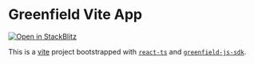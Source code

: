 # Greenfield Vite App

[![Open in StackBlitz](https://developer.stackblitz.com/img/open_in_stackblitz.svg)](https://stackblitz.com/github/rrr523/greenfield-vite-template)

This is a [vite](https://vitejs.dev/) project bootstrapped with [`react-ts`](https://github.com/vitejs/vite/tree/main/packages/create-vite/template-react-ts) and [`greenfield-js-sdk`](https://www.npmjs.com/package/@bnb-chain/greenfield-js-sdk).
